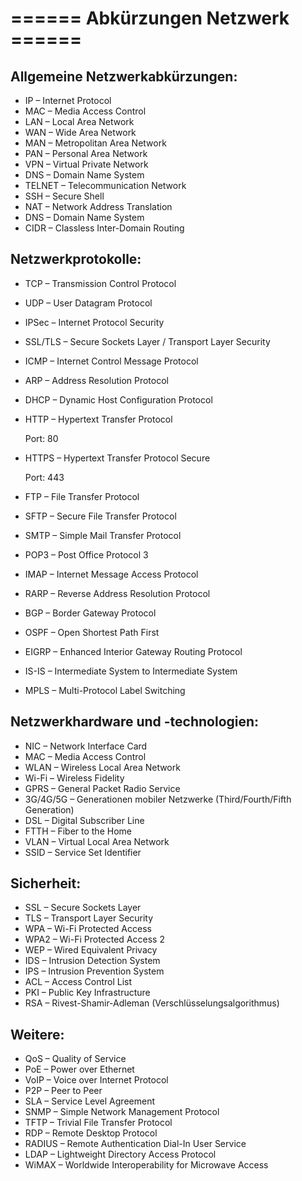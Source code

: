 # ====== Abkürzungen Netzwerk ======
## Allgemeine Netzwerkabkürzungen:

   - IP – Internet Protocol
   - MAC – Media Access Control
   - LAN – Local Area Network
   - WAN – Wide Area Network
   - MAN – Metropolitan Area Network
   - PAN – Personal Area Network
   - VPN – Virtual Private Network
   - DNS – Domain Name System
   - TELNET – Telecommunication Network
   - SSH – Secure Shell
   - NAT – Network Address Translation
   - DNS – Domain Name System
   - CIDR – Classless Inter-Domain Routing

## Netzwerkprotokolle:
   - TCP – Transmission Control Protocol
   - UDP – User Datagram Protocol
   - IPSec – Internet Protocol Security
   - SSL/TLS – Secure Sockets Layer / Transport Layer Security
   - ICMP – Internet Control Message Protocol
   - ARP – Address Resolution Protocol
   - DHCP – Dynamic Host Configuration Protocol
   - HTTP – Hypertext Transfer Protocol
    
      Port: 80

   - HTTPS – Hypertext Transfer Protocol Secure 

      Port: 443 
      
   - FTP – File Transfer Protocol
   - SFTP – Secure File Transfer Protocol
   - SMTP – Simple Mail Transfer Protocol
   - POP3 – Post Office Protocol 3
   - IMAP – Internet Message Access Protocol
   - RARP – Reverse Address Resolution Protocol
   - BGP – Border Gateway Protocol
   - OSPF – Open Shortest Path First
   - EIGRP – Enhanced Interior Gateway Routing Protocol
   - IS-IS – Intermediate System to Intermediate System
   - MPLS – Multi-Protocol Label Switching

## Netzwerkhardware und -technologien:

   - NIC – Network Interface Card
   - MAC – Media Access Control
   - WLAN – Wireless Local Area Network
   - Wi-Fi – Wireless Fidelity
   - GPRS – General Packet Radio Service
   - 3G/4G/5G – Generationen mobiler Netzwerke (Third/Fourth/Fifth Generation)
   - DSL – Digital Subscriber Line
   - FTTH – Fiber to the Home
   - VLAN – Virtual Local Area Network
   - SSID – Service Set Identifier

## Sicherheit:

   - SSL – Secure Sockets Layer
   - TLS – Transport Layer Security
   - WPA – Wi-Fi Protected Access
   - WPA2 – Wi-Fi Protected Access 2
   - WEP – Wired Equivalent Privacy
   - IDS – Intrusion Detection System
   - IPS – Intrusion Prevention System
   - ACL – Access Control List
   - PKI – Public Key Infrastructure
   - RSA – Rivest-Shamir-Adleman (Verschlüsselungsalgorithmus)

## Weitere:

   - QoS – Quality of Service
   - PoE – Power over Ethernet
   - VoIP – Voice over Internet Protocol
   - P2P – Peer to Peer
   - SLA – Service Level Agreement
   - SNMP – Simple Network Management Protocol
   - TFTP – Trivial File Transfer Protocol
   - RDP – Remote Desktop Protocol
   - RADIUS – Remote Authentication Dial-In User Service
   - LDAP – Lightweight Directory Access Protocol
   - WiMAX – Worldwide Interoperability for Microwave Access
